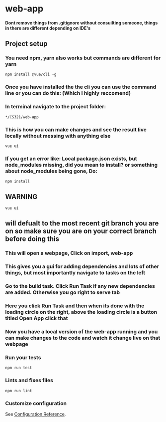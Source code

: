 # web-app

#### Dont remove things from .gitignore without consuilting someone, things in there are different depending on IDE's

## Project setup 
### You need npm, yarn also works but commands are different for yarn
```
npm install @vue/cli -g
```
### Once you have installed the the cli you can use the command line or you can do this: (Which I highly reccomend)
### In terminal navigate to the project folder:
```
*/CS321/web-app
```
### This is how you can make changes and see the result live locally without messing with anything else
```
vue ui
```
### If you get an error like: Local package.json exists, but node_modules missing, did you mean to install?  or something about node_modules being gone, Do:
```
npm install
```
## WARNING 
```
vue ui
```
## will defualt to the most recent git branch you are on so make sure you are on your correct branch before doing this
### This will open a webpage, Click on import, web-app
### This gives you a gui for adding dependencies and lots of other things, but most importantly navigate to tasks on the left
### Go to the build task. Click Run Task if any new dependencies are added.  Otherwise you go right to serve tab
### Here you click Run Task and then when its done with the loading circle on the right, above the loading circle is a button titled Open App click that
### Now you have a local version of the web-app running and you can make changes to the code and watch it change live on that webpage

### Run your tests
```
npm run test
```

### Lints and fixes files
```
npm run lint
```

### Customize configuration
See [Configuration Reference](https://cli.vuejs.org/config/).
